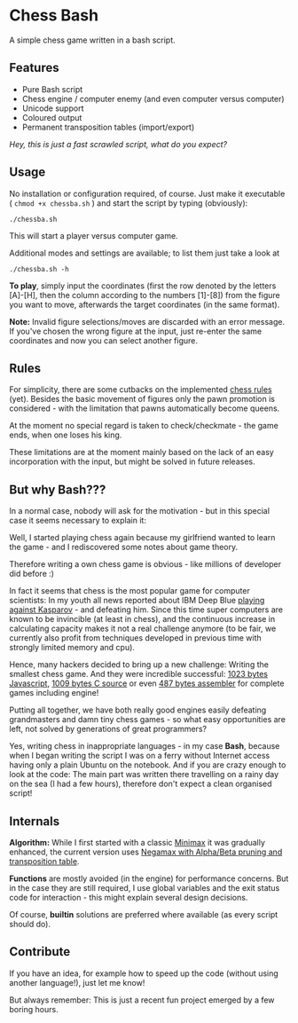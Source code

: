 Chess Bash
==========
A simple chess game written in a bash script.

Features
--------
  * Pure Bash script
  * Chess engine / computer enemy (and even computer versus computer)
  * Unicode support
  * Coloured output
  * Permanent transposition tables (import/export)
  
*Hey, this is just a fast scrawled script, what do you expect?*


Usage
-----
No installation or configuration required, of course.
Just make it executable ( `chmod +x chessba.sh` ) and start the script by typing (obviously):

    ./chessba.sh

This will start a player versus computer game.

Additional modes and settings are available; to list them just take a look at 

    ./chessba.sh -h
    
**To play**, simply input the coordinates (first the row denoted by the letters [A]-[H], then the column according to the numbers [1]-[8]) from the figure you want to move, afterwards the target coordinates (in the same format).

**Note:** Invalid figure selections/moves are discarded with an error message. If you've chosen the wrong figure at the input, just re-enter the same coordinates and now you can select another figure.


Rules
-----
For simplicity, there are some cutbacks on the implemented [chess rules](http://en.wikipedia.org/wiki/Rules_of_chess) (yet).
Besides the basic movement of figures only the pawn promotion is considered - with the limitation that pawns automatically become queens.

At the moment no special regard is taken to check/checkmate - the game ends, when one loses his king.

These limitations are at the moment mainly based on the lack of an easy incorporation with the input, but might be solved in future releases.

But why Bash???
---------------
In a normal case, nobody will ask for the motivation - but in this special case it seems necessary to explain it:

Well, I started playing chess again because my girlfriend wanted to learn the game - and I rediscovered some notes about game theory.

Therefore writing a own chess game is obvious - like millions of developer did before :)

In fact it seems that chess is the most popular game for computer scientists:
In my youth all news reported about IBM Deep Blue [playing against Kasparov](http://en.wikipedia.org/wiki/Deep_Blue_versus_Garry_Kasparov) - and defeating him. Since this time super computers are known to be invincible (at least in chess), and the continuous increase in calculating capacity makes it not a real challenge anymore (to be fair, we currently also profit from techniques developed in previous time with strongly limited memory and cpu).

Hence, many hackers decided to bring up a new challenge: Writing the smallest chess game. And they were incredible successful:
[1023 bytes Javascript](http://js1k.com/2010-first/demo/750),
[1009 bytes C source](http://nanochess.org/chess3.html)
or even [487 bytes assembler](
http://www.pouet.net/prod.php?which=64962) for complete games including engine!

Putting all together, we have both really good engines easily defeating grandmasters and damn tiny chess games - so what easy opportunities are left, not solved by generations of great programmers?

Yes, writing chess in inappropriate languages - in my case **Bash**, because when I began writing the script I was on a ferry without Internet access having only a plain Ubuntu on the notebook.
And if you are crazy enough to look at the code: The main part was written there travelling on a rainy day on the sea (I had a few hours), therefore don't expect a clean organised script!

Internals
---------
**Algorithm:** 
While I first started with a classic [Minimax](http://en.wikipedia.org/wiki/Minimax) it was gradually enhanced, the current version uses [Negamax with Alpha/Beta pruning and transposition table](http://en.wikipedia.org/wiki/Negamax#NegaMax_with_Alpha_Beta_Pruning_and_Transposition_Tables).

**Functions** are mostly avoided (in the engine) for performance concerns. But in the case they are still required, I use global variables and the exit status code for interaction - this might explain several design decisions.

Of course, **builtin** solutions are preferred where available (as every script should do).

Contribute
----------
If you have an idea, for example how to speed up the code (without using another language!), just let me know!

But always remember: This is just a recent fun project emerged by a few boring hours.